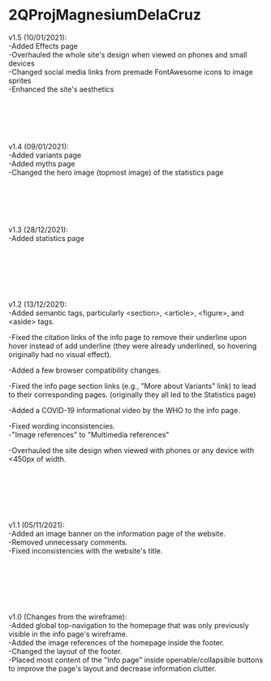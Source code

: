 # 2QProjMagnesiumDelaCruz

v1.5 (10/01/2021):<br>
-Added Effects page<br>
-Overhauled the whole site's design when viewed on phones and small devices<br>
-Changed social media links from premade FontAwesome icons to image sprites<br>
-Enhanced the site's aesthetics

<br><br><br><br>


v1.4 (09/01/2021):<br>
-Added variants page<br>
-Added myths page<br>
-Changed the hero image (topmost image) of the statistics page

<br><br><br><br>


v1.3 (28/12/2021):<br>
-Added statistics page

<br> <br> <br> <br> <br>

v1.2 (13/12/2021):<br>
-Added semantic tags, particularly \<section\>, \<article\>, \<figure\>, and \<aside\> tags.<br>

-Fixed the citation links of the info page to remove their underline upon hover instead of add underline (they were already underlined, so hovering originally had no visual effect).<br>

-Added a few browser compatibility changes.<br>

-Fixed the info page section links (e.g., "More about Variants" link) to lead to their corresponding pages. (originally they all led to the Statistics page)<br>

-Added a COVID-19 informational video by the WHO to the info page.<br>

-Fixed wording inconsistencies.<br>
	-"Image references" to "Multimedia references"<br>

-Overhauled the site design when viewed with phones or any device with <450px of width.



<br> <br> <br> <br> <br>




v1.1 (05/11/2021):<br>
-Added an image banner on the information page of the website.<br>
-Removed unnecessary comments.<br>
-Fixed inconsistencies with the website's title.

<br> <br> <br> <br> <br>



v1.0 (Changes from the wireframe):<br>
-Added global top-navigation to the homepage that was only previously visible in the info page's wireframe.<br>
-Added the image references of the homepage inside the footer.<br>
-Changed the layout of the footer.<br>
-Placed most content of the "Info page" inside openable/collapsible buttons to improve the page's layout and decrease information clutter.
